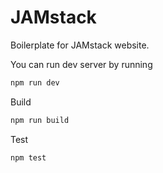 # JAMstack
Boilerplate for JAMstack website. 

You can run dev server by running
``` sh
npm run dev
```


Build
``` sh
npm run build
```


Test
``` sh
npm test
```

